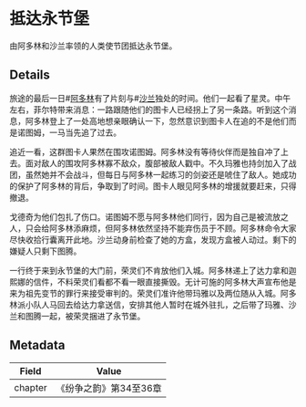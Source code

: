 # 抵达永节堡
由阿多林和沙兰率领的人类使节团抵达永节堡。

## Details
旅途的最后一日#[阿多林](characters/adolin)有了片刻与#[沙兰](characters/shallan)独处的时间。他们一起看了星灵。中午左右，菲尔特带来消息：一路跟随他们的图卡人已经拐上了另一条路。听到这个消息，阿多林登上了一处高地想亲眼确认一下，忽然意识到图卡人在追的不是他们而是诺图姆，一马当先追了过去。

追近一看，这群图卡人果然在围攻诺图姆。阿多林没有等待伙伴而是独自冲了上去。面对敌人的围攻阿多林寡不敌众，腹部被敌人戳中。不久玛雅也持剑加入了战团，虽然她并不会战斗，但每日与阿多林一起练习的剑姿还是唬住了敌人。她成功的保护了阿多林的背后，争取到了时间。图卡人眼见阿多林的增援就要赶来，只得撤退。

戈德奇为他们包扎了伤口。诺图姆不愿与阿多林他们同行，因为自己是被流放之人，只会给阿多林添麻烦，但阿多林依然坚持不能弃伤员于不顾。阿多林命令大家尽快收拾行囊离开此地。沙兰动身前检查了她的方盒，发现方盒被人动过。剩下的嫌疑人只剩下图腾。

一行终于来到永节堡的大门前，荣灵们不肯放他们入城。阿多林递上了达力拿和迦熙娜的信件，不料荣灵们看都不看一眼直接撕毁。无计可施的阿多林大声宣布他是来为祖先变节的罪行来接受审判的。荣灵们准许他带玛雅以及两位随从入城。阿多林派小队人马回去给达力拿送信，安排其他人暂时在城外驻扎，之后带了玛雅、沙兰和图腾一起，被荣灵捆进了永节堡。

## Metadata
| Field | Value |
| ----- | ----- |
| chapter | 《纷争之韵》第34至36章 |
